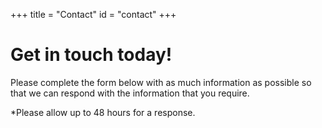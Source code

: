 +++
title = "Contact"
id = "contact"
+++

# Get in touch today!

Please complete the form below with as much information as possible so that we can
respond with the information that you require.

*Please allow up to 48 hours for a response.